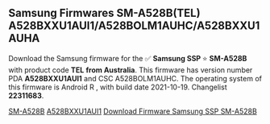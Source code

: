 <h2>Samsung Firmwares SM-A528B(TEL) A528BXXU1AUI1/A528BOLM1AUHC/A528BXXU1AUHA</h2>
Download the Samsung firmware for the ✅ <strong>Samsung SSP </strong> ⭐ <strong>SM-A528B</strong> with product code <strong>TEL</strong> <strong> from Australia</strong>. This firmware has version number PDA <strong>A528BXXU1AUI1</strong> and CSC A528BOLM1AUHC. The operating system of this firmware is Android R , with build date 2021-10-19. Changelist <strong>22311683</strong>.


[SM-A528B](https://samfirm.shop/samsung/model/SM-A528B)
[A528BXXU1AUI1](https://samfirm.shop/samsung/pda/A528BXXU1AUI1)
[Download Firmware Samsung SSP SM-A528B](https://samfirm.shop/samsung/firmware/466814)

